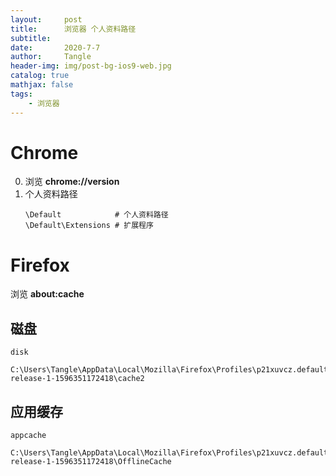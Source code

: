 ```yaml
---
layout:     post
title:      浏览器 个人资料路径
subtitle:   
date:       2020-7-7
author:     Tangle
header-img: img/post-bg-ios9-web.jpg
catalog: true
mathjax: false
tags:
    - 浏览器
---
```


# Chrome

0. 浏览 **chrome://version**
0. 个人资料路径
    ```
    \Default            # 个人资料路径
    \Default\Extensions # 扩展程序
    ```

# Firefox

浏览 **about:cache**

## 磁盘

```
disk
    C:\Users\Tangle\AppData\Local\Mozilla\Firefox\Profiles\p21xuvcz.default-release-1-1596351172418\cache2
```

## 应用缓存

```
appcache
    C:\Users\Tangle\AppData\Local\Mozilla\Firefox\Profiles\p21xuvcz.default-release-1-1596351172418\OfflineCache
```
